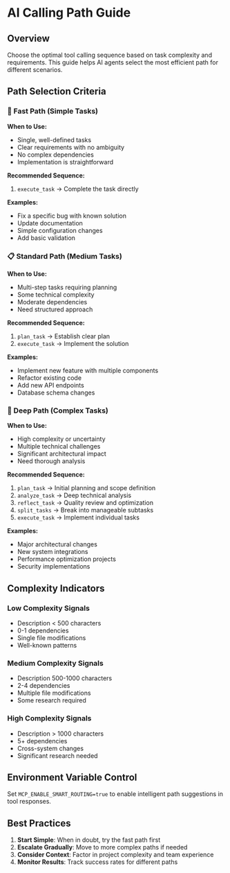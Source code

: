 # AI Calling Path Guide

## Overview
Choose the optimal tool calling sequence based on task complexity and requirements. This guide helps AI agents select the most efficient path for different scenarios.

## Path Selection Criteria

### 🚀 Fast Path (Simple Tasks)
**When to Use:**
- Single, well-defined tasks
- Clear requirements with no ambiguity
- No complex dependencies
- Implementation is straightforward

**Recommended Sequence:**
1. `execute_task` → Complete the task directly

**Examples:**
- Fix a specific bug with known solution
- Update documentation
- Simple configuration changes
- Add basic validation

### 📋 Standard Path (Medium Tasks)
**When to Use:**
- Multi-step tasks requiring planning
- Some technical complexity
- Moderate dependencies
- Need structured approach

**Recommended Sequence:**
1. `plan_task` → Establish clear plan
2. `execute_task` → Implement the solution

**Examples:**
- Implement new feature with multiple components
- Refactor existing code
- Add new API endpoints
- Database schema changes

### 🔬 Deep Path (Complex Tasks)
**When to Use:**
- High complexity or uncertainty
- Multiple technical challenges
- Significant architectural impact
- Need thorough analysis

**Recommended Sequence:**
1. `plan_task` → Initial planning and scope definition
2. `analyze_task` → Deep technical analysis
3. `reflect_task` → Quality review and optimization
4. `split_tasks` → Break into manageable subtasks
5. `execute_task` → Implement individual tasks

**Examples:**
- Major architectural changes
- New system integrations
- Performance optimization projects
- Security implementations

## Complexity Indicators

### Low Complexity Signals
- Description < 500 characters
- 0-1 dependencies
- Single file modifications
- Well-known patterns

### Medium Complexity Signals
- Description 500-1000 characters
- 2-4 dependencies
- Multiple file modifications
- Some research required

### High Complexity Signals
- Description > 1000 characters
- 5+ dependencies
- Cross-system changes
- Significant research needed

## Environment Variable Control
Set `MCP_ENABLE_SMART_ROUTING=true` to enable intelligent path suggestions in tool responses.

## Best Practices
1. **Start Simple**: When in doubt, try the fast path first
2. **Escalate Gradually**: Move to more complex paths if needed
3. **Consider Context**: Factor in project complexity and team experience
4. **Monitor Results**: Track success rates for different paths